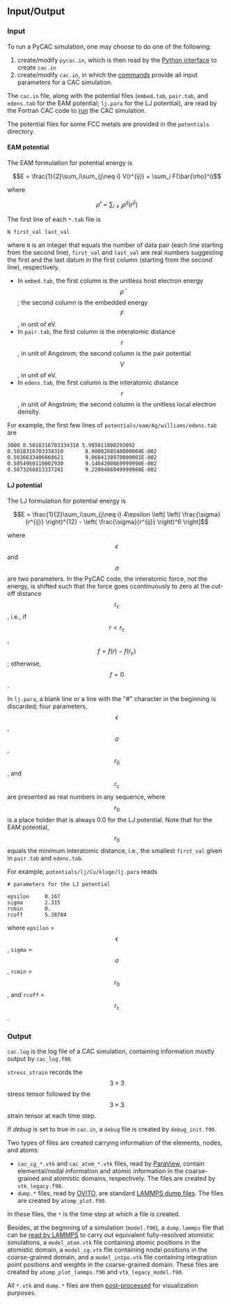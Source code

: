 ## Input/Output

### Input

To run a PyCAC simulation, one may choose to do one of the following:

1. create/modify `pycac.in`, which is then read by the [Python interface](../chapter4/README.md) to create `cac.in`
2. create/modify `cac.in`, in which the [commands](../chapter5/README.md) provide all input parameters for a CAC simulation.

The `cac.in` file, along with the potential files (`embed.tab`, `pair.tab`, and `edens.tab` for the EAM potential; `lj.para` for the LJ potential), are read by the Fortran CAC code to [run](../chapter1/comp-and-exec.md) the CAC simulation.

The potential files for some FCC metals are provided in the `potentials` directory.

#### EAM potential

The EAM formulation for potential energy is

$$E = \frac{1}{2}\sum_i\sum_{j\neq i} V(r^{ij}) + \sum_i F(\bar{\rho}^i)$$

where

$$\bar{\rho}^i = \sum_{i \neq j} \rho^{ij}(r^{ij})$$

The first line of each `*.tab` file is

	N first_val last_val

where `N` is an integer that equals the number of data pair (each line starting from the second line), `first_val` and `last_val` are real numbers suggesting the first and the last datum in the first column (starting from the second line), respectively.

* In `embed.tab`, the first column is the unitless host electron energy $$\bar{\rho}$$; the second column is the embedded energy $$F$$, in unit of eV.
* In `pair.tab`, the first column is the interatomic distance $$r$$, in unit of Angstrom; the second column is the pair potential $$V$$, in unit of eV.
* In `edens.tab`, the first column is the interatomic distance $$r$$, in unit of Angstrom; the second column is the unitless local electron density.

For example, the first few lines of `potentials/eam/Ag/williams/edens.tab` are

	3000 0.5018316703334310 5.995011000293092
	0.5018316703334310       8.9800288540000004E-002
	0.5036633406668621       9.0604138970000001E-002
	0.5054950110002930       9.1404200869999990E-002
	0.5073266813337241       9.2200486049999988E-002

#### LJ potential

The LJ formulation for potential energy is

$$E = \frac{1}{2}\sum_i\sum_{j\neq i} 4\epsilon \left[ \left( \frac{\sigma}{r^{ij}} \right)^{12} - \left( \frac{\sigma}{r^{ij}} \right)^6 \right]$$

where $$\epsilon$$ and $$\sigma$$ are two parameters. In the PyCAC code, the interatomic force, not the energy, is shifted such that the force goes ccontinuously to zero at the cut-off distance $$r_\mathrm{c}$$, i.e., if $$r < r_\mathrm{c}$$, $$f = f(r) - f(r_\mathrm{c})$$; otherwise, $$f = 0$$.

In `lj.para`, a blank line or a line with the "\#" character in the beginning is discarded; four parameters, $$\epsilon$$, $$\sigma$$, $$r_0$$, and $$r_\mathrm{c}$$ are presented as real numbers in any sequence, where $$r_0$$ is a place holder that is always 0.0 for the LJ potential. Note that for the EAM potential, $$r_0$$ equals the minimum interatomic distance, i.e., the smallest `first_val` given in `pair.tab` and `edens.tab`.

For example, `potentials/lj/Cu/kluge/lj.para` reads

	# parameters for the LJ potential
	
	epsilon		0.167
	sigma		2.315
	rcmin		0.
	rcoff		5.38784

where `epsilon` = $$\epsilon$$, `sigma` = $$\sigma$$, `rcmin` = $$r_0$$, and `rcoff` = $$r_\mathrm{c}$$.

### Output

`cac.log` is the log file of a CAC simulation, containing information mostly output by `cac_log.f90`.

`stress_strain` records the $$3\times 3$$ stress tensor followed by the $$3\times 3$$ strain tensor at each time step.

If _debug_ is set to true in `cac.in`, a `debug` file is created by `debug_init.f90`.

Two types of files are created carrying information of the elements, nodes, and atoms:

* `cac_cg_*.vtk` and `cac_atom_*.vtk` files, read by [ParaView](../chapter6/paraview.md), contain elemental/nodal information and atomic information in the coarse-grained and atomistic domains, respectively. The files are created by `vtk_legacy.f90`.
* `dump.*` files, read by [OVITO](../chapter6/ovito.md), are standard [LAMMPS dump files](http://lammps.sandia.gov/doc/dump.html). The files are created by `atomp_plot.f90`.

In these files, the `*` is the time step at which a file is created.

Besides, at the beginning of a simulation (`model.f90`), a `dump.lammps` file that can be [read by LAMMPS](http://lammps.sandia.gov/doc/read_dump.html) to carry out equivalent fully-resolved atomistic simulations, a `model_atom.vtk` file containing atomic positions in the atomistic domain, a `model_cg.vtk` file containing nodal positions in the coarse-grained domain, and a `model_intpo.vtk` file containing integration point positions and weights in the coarse-grained domain. These files are created by `atomp_plot_lammps.f90` and `vtk_legacy_model.f90`.

All `*.vtk` and `dump.*` files are then [post-processed](../chapter6/README.md) for visualization purposes.